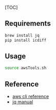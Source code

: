 [TOC]

## Requirements

```bash
brew install jq
pip install icdiff
```

## Usage

```bash
source awsTools.sh
```

## Reference

* [aws cli reference](https://docs.aws.amazon.com/cli/latest/reference/)
* [jq manual](https://stedolan.github.io/jq/manual/)


